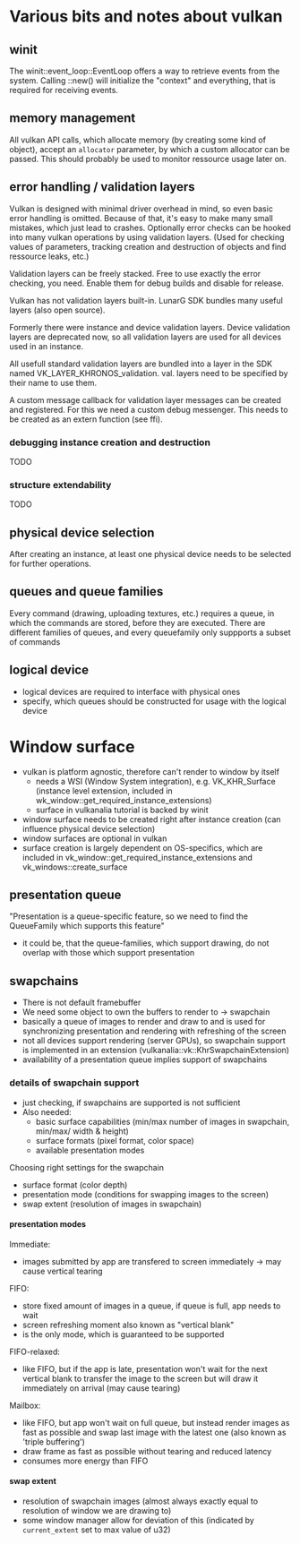 # Various bits and notes about vulkan #

## winit ##

The winit::event_loop::EventLoop offers a way to retrieve events from the system.
Calling ::new() will initialize the "context" and everything, that is required for
receiving events.

## memory management ##

All vulkan API calls, which allocate memory (by creating some kind of object),
accept an `allocator` parameter, by which a custom allocator can be passed.
This should probably be used to monitor ressource usage later on.

## error handling / validation layers ##

Vulkan is designed with minimal driver overhead in mind, so even basic error
handling is omitted. Because of that, it's easy to make many small mistakes,
which just lead to crashes. Optionally error checks can be hooked into many
vulkan operations by using validation layers. (Used for checking values of parameters,
tracking creation and destruction of objects and find ressource leaks, etc.)

Validation layers can be freely stacked. Free to use exactly the error checking,
you need. Enable them for debug builds and disable for release.

Vulkan has not validation layers built-in. LunarG SDK bundles many useful layers
(also open source).

Formerly there were instance and device validation layers. Device validation layers
are deprecated now, so all validation layers are used for all devices used in an instance.

All usefull standard validation layers are bundled into a layer in the SDK named
VK_LAYER_KHRONOS_validation. val. layers need to be specified by their name to use them.

A custom message callback for validation layer messages can be created and registered.
For this we need a custom debug messenger.
This needs to be created as an extern function (see ffi).

### debugging instance creation and destruction ###

TODO

### structure extendability ###

TODO

## physical device selection ##

After creating an instance, at least one physical device needs to be selected
for further operations.

## queues and queue families ##

Every command (drawing, uploading textures, etc.) requires a queue, in which the
commands are stored, before they are executed. There are different families of queues,
and every queuefamily only suppports a subset of commands

## logical device ##

- logical devices are required to interface with physical ones
- specify, which queues should be constructed for usage with the logical device

# Window surface #

- vulkan is platform agnostic, therefore can't render to window by itself
	- needs a WSI (Window System integration), e.g. VK_KHR_Surface (instance level extension,
	included in wk_window::get_required_instance_extensions)
	- surface in vulkanalia tutorial is backed by winit
- window surface needs to be created right after instance creation (can influence physical device
  selection)
- window surfaces are optional in vulkan
- surface creation is largely dependent on OS-specifics, which are included in
	vk_window::get_required_instance_extensions and vk_windows::create_surface

## presentation queue

"Presentation is a queue-specific feature, so we need to find the QueueFamily which supports
this feature"
- it could be, that the queue-families, which support drawing, do not overlap
with those which support presentation

## swapchains ##

- There is not default framebuffer
- We need some object to own the buffers to render to -> swapchain
- basically a queue of images to render and draw to and is used for synchronizing
presentation and rendering with refreshing of the screen
- not all devices support rendering (server GPUs), so swapchain support is implemented
in an extension (vulkanalia::vk::KhrSwapchainExtension)
- availability of a presentation queue implies support of swapchains

### details of swapchain support ###

- just checking, if swapchains are supported is not sufficient
- Also needed:
	- basic surface capabilities (min/max number of images in swapchain, min/max/ width & height)
	- surface formats (pixel format, color space)
	- available presentation modes

Choosing right settings for the swapchain
- surface format (color depth)
- presentation mode (conditions for swapping images to the screen)
- swap extent (resolution of images in swapchain)

#### presentation modes ####

Immediate:
- images submitted by app are transfered to screen immediately -> may cause vertical tearing

FIFO:
- store fixed amount of images in a queue, if queue is full, app needs to wait
- screen refreshing moment also known as "vertical blank"
- is the only mode, which is guaranteed to be supported

FIFO-relaxed:
- like FIFO, but if the app is late, presentation won't wait for the next vertical
blank to transfer the image to the screen but will draw it immediately on arrival
(may cause tearing)

Mailbox:
- like FIFO, but app won't wait on full queue, but instead render images as fast as
possible and swap last image with the latest one (also known as 'triple buffering')
- draw frame as fast as possible without tearing and reduced latency
- consumes more energy than FIFO

#### swap extent ####

- resolution of swapchain images (almost always exactly equal to resolution of window
we are drawing to)
- some window manager allow for deviation of this (indicated by `current_extent` set
to max value of u32)
